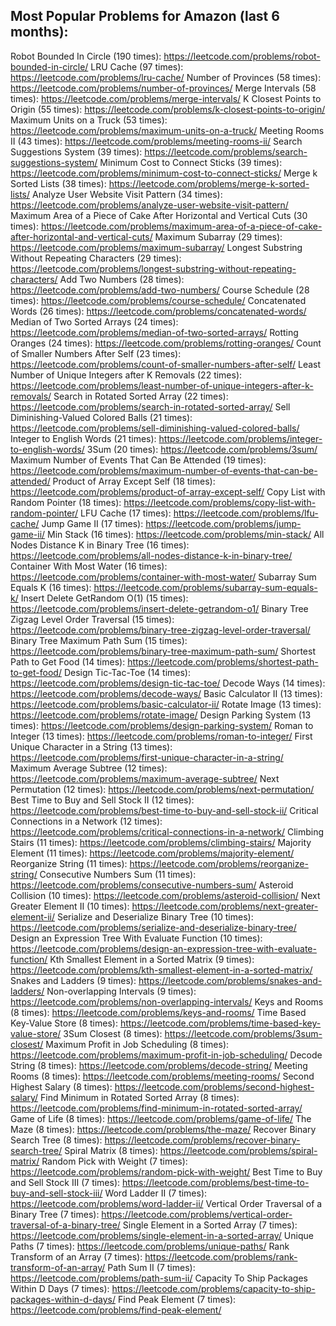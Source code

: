 ## Most Popular Problems for Amazon (last 6 months):

Robot Bounded In Circle (190 times): https://leetcode.com/problems/robot-bounded-in-circle/
LRU Cache (97 times): https://leetcode.com/problems/lru-cache/
Number of Provinces (58 times): https://leetcode.com/problems/number-of-provinces/
Merge Intervals (58 times): https://leetcode.com/problems/merge-intervals/
K Closest Points to Origin (55 times): https://leetcode.com/problems/k-closest-points-to-origin/
Maximum Units on a Truck (53 times): https://leetcode.com/problems/maximum-units-on-a-truck/
Meeting Rooms II (43 times): https://leetcode.com/problems/meeting-rooms-ii/
Search Suggestions System (39 times): https://leetcode.com/problems/search-suggestions-system/
Minimum Cost to Connect Sticks (39 times): https://leetcode.com/problems/minimum-cost-to-connect-sticks/
Merge k Sorted Lists (38 times): https://leetcode.com/problems/merge-k-sorted-lists/
Analyze User Website Visit Pattern (34 times): https://leetcode.com/problems/analyze-user-website-visit-pattern/
Maximum Area of a Piece of Cake After Horizontal and Vertical Cuts (30 times): https://leetcode.com/problems/maximum-area-of-a-piece-of-cake-after-horizontal-and-vertical-cuts/
Maximum Subarray (29 times): https://leetcode.com/problems/maximum-subarray/
Longest Substring Without Repeating Characters (29 times): https://leetcode.com/problems/longest-substring-without-repeating-characters/
Add Two Numbers (28 times): https://leetcode.com/problems/add-two-numbers/
Course Schedule (28 times): https://leetcode.com/problems/course-schedule/
Concatenated Words (26 times): https://leetcode.com/problems/concatenated-words/
Median of Two Sorted Arrays (24 times): https://leetcode.com/problems/median-of-two-sorted-arrays/
Rotting Oranges (24 times): https://leetcode.com/problems/rotting-oranges/
Count of Smaller Numbers After Self (23 times): https://leetcode.com/problems/count-of-smaller-numbers-after-self/
Least Number of Unique Integers after K Removals (22 times): https://leetcode.com/problems/least-number-of-unique-integers-after-k-removals/
Search in Rotated Sorted Array (22 times): https://leetcode.com/problems/search-in-rotated-sorted-array/
Sell Diminishing-Valued Colored Balls (21 times): https://leetcode.com/problems/sell-diminishing-valued-colored-balls/
Integer to English Words (21 times): https://leetcode.com/problems/integer-to-english-words/
3Sum (20 times): https://leetcode.com/problems/3sum/
Maximum Number of Events That Can Be Attended (19 times): https://leetcode.com/problems/maximum-number-of-events-that-can-be-attended/
Product of Array Except Self (18 times): https://leetcode.com/problems/product-of-array-except-self/
Copy List with Random Pointer (18 times): https://leetcode.com/problems/copy-list-with-random-pointer/
LFU Cache (17 times): https://leetcode.com/problems/lfu-cache/
Jump Game II (17 times): https://leetcode.com/problems/jump-game-ii/
Min Stack (16 times): https://leetcode.com/problems/min-stack/
All Nodes Distance K in Binary Tree (16 times): https://leetcode.com/problems/all-nodes-distance-k-in-binary-tree/
Container With Most Water (16 times): https://leetcode.com/problems/container-with-most-water/
Subarray Sum Equals K (16 times): https://leetcode.com/problems/subarray-sum-equals-k/
Insert Delete GetRandom O(1) (15 times): https://leetcode.com/problems/insert-delete-getrandom-o1/
Binary Tree Zigzag Level Order Traversal (15 times): https://leetcode.com/problems/binary-tree-zigzag-level-order-traversal/
Binary Tree Maximum Path Sum (15 times): https://leetcode.com/problems/binary-tree-maximum-path-sum/
Shortest Path to Get Food (14 times): https://leetcode.com/problems/shortest-path-to-get-food/
Design Tic-Tac-Toe (14 times): https://leetcode.com/problems/design-tic-tac-toe/
Decode Ways (14 times): https://leetcode.com/problems/decode-ways/
Basic Calculator II (13 times): https://leetcode.com/problems/basic-calculator-ii/
Rotate Image (13 times): https://leetcode.com/problems/rotate-image/
Design Parking System (13 times): https://leetcode.com/problems/design-parking-system/
Roman to Integer (13 times): https://leetcode.com/problems/roman-to-integer/
First Unique Character in a String (13 times): https://leetcode.com/problems/first-unique-character-in-a-string/
Maximum Average Subtree (12 times): https://leetcode.com/problems/maximum-average-subtree/
Next Permutation (12 times): https://leetcode.com/problems/next-permutation/
Best Time to Buy and Sell Stock II (12 times): https://leetcode.com/problems/best-time-to-buy-and-sell-stock-ii/
Critical Connections in a Network (12 times): https://leetcode.com/problems/critical-connections-in-a-network/
Climbing Stairs (11 times): https://leetcode.com/problems/climbing-stairs/
Majority Element (11 times): https://leetcode.com/problems/majority-element/
Reorganize String (11 times): https://leetcode.com/problems/reorganize-string/
Consecutive Numbers Sum (11 times): https://leetcode.com/problems/consecutive-numbers-sum/
Asteroid Collision (10 times): https://leetcode.com/problems/asteroid-collision/
Next Greater Element II (10 times): https://leetcode.com/problems/next-greater-element-ii/
Serialize and Deserialize Binary Tree (10 times): https://leetcode.com/problems/serialize-and-deserialize-binary-tree/
Design an Expression Tree With Evaluate Function (10 times): https://leetcode.com/problems/design-an-expression-tree-with-evaluate-function/
Kth Smallest Element in a Sorted Matrix (9 times): https://leetcode.com/problems/kth-smallest-element-in-a-sorted-matrix/
Snakes and Ladders (9 times): https://leetcode.com/problems/snakes-and-ladders/
Non-overlapping Intervals (9 times): https://leetcode.com/problems/non-overlapping-intervals/
Keys and Rooms (8 times): https://leetcode.com/problems/keys-and-rooms/
Time Based Key-Value Store (8 times): https://leetcode.com/problems/time-based-key-value-store/
3Sum Closest (8 times): https://leetcode.com/problems/3sum-closest/
Maximum Profit in Job Scheduling (8 times): https://leetcode.com/problems/maximum-profit-in-job-scheduling/
Decode String (8 times): https://leetcode.com/problems/decode-string/
Meeting Rooms (8 times): https://leetcode.com/problems/meeting-rooms/
Second Highest Salary (8 times): https://leetcode.com/problems/second-highest-salary/
Find Minimum in Rotated Sorted Array (8 times): https://leetcode.com/problems/find-minimum-in-rotated-sorted-array/
Game of Life (8 times): https://leetcode.com/problems/game-of-life/
The Maze (8 times): https://leetcode.com/problems/the-maze/
Recover Binary Search Tree (8 times): https://leetcode.com/problems/recover-binary-search-tree/
Spiral Matrix (8 times): https://leetcode.com/problems/spiral-matrix/
Random Pick with Weight (7 times): https://leetcode.com/problems/random-pick-with-weight/
Best Time to Buy and Sell Stock III (7 times): https://leetcode.com/problems/best-time-to-buy-and-sell-stock-iii/
Word Ladder II (7 times): https://leetcode.com/problems/word-ladder-ii/
Vertical Order Traversal of a Binary Tree (7 times): https://leetcode.com/problems/vertical-order-traversal-of-a-binary-tree/
Single Element in a Sorted Array (7 times): https://leetcode.com/problems/single-element-in-a-sorted-array/
Unique Paths (7 times): https://leetcode.com/problems/unique-paths/
Rank Transform of an Array (7 times): https://leetcode.com/problems/rank-transform-of-an-array/
Path Sum II (7 times): https://leetcode.com/problems/path-sum-ii/
Capacity To Ship Packages Within D Days (7 times): https://leetcode.com/problems/capacity-to-ship-packages-within-d-days/
Find Peak Element (7 times): https://leetcode.com/problems/find-peak-element/
